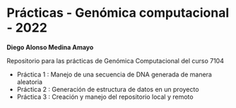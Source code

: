 # Prácticas - Genómica computacional - 2022

**Diego Alonso Medina Amayo**

Repositorio para las prácticas de Genómica Computacional del curso 7104

- Práctica 1 : Manejo de una secuencia de DNA generada de manera aleatoria
- Práctica 2 : Generación de estructura de datos en un proyecto
- Práctica 3 : Creación y manejo del repositorio local y remoto
